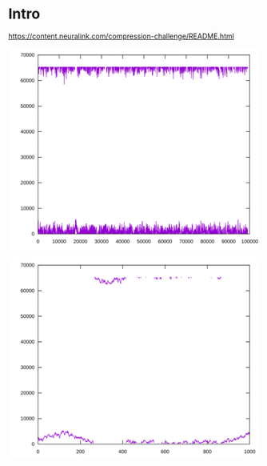 # Intro

https://content.neuralink.com/compression-challenge/README.html


<p align="center"><img src="img/full.svg"/></p>
<p align="center"><img src="img/1000.svg"/></p>
